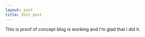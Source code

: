 ```yaml
---
layout: post
title: Init post
---
```


This is proof of concept blog is working and i'm glad that i did it.
